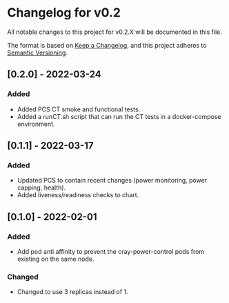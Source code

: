# Changelog for v0.2

All notable changes to this project for v0.2.X will be documented in this file.

The format is based on [Keep a Changelog](https://keepachangelog.com/en/1.0.0/),
and this project adheres to [Semantic Versioning](https://semver.org/spec/v2.0.0.html).

## [0.2.0] - 2022-03-24

### Added
- Added PCS CT smoke and functional tests.
- Added a runCT.sh script that can run the CT tests in a docker-compose environment.

## [0.1.1] - 2022-03-17

### Added
- Updated PCS to contain recent changes (power monitoring, power capping, health).
- Added liveness/readiness checks to chart.

## [0.1.0] - 2022-02-01

### Added
- Add pod anti affinity to prevent the cray-power-control pods from existing on the same node.

### Changed
- Changed to use 3 replicas instead of 1.
